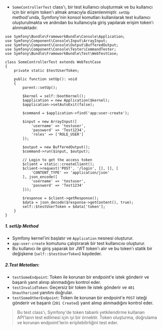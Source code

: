 + `SomeControllerTest` class'ı, bir test kullanıcı oluşturmak ve bu kullanıcı için bir erişim token'ı almak amacıyla düzenlenmiştir. `setUp` method'unda, Symfony'nin konsol komutları kullanılarak test kullanıcı oluşturulmakta ve ardından bu kullanıcıyla giriş yapılarak erişim token'ı alınmaktadır.
~~~~~~~
use Symfony\Bundle\FrameworkBundle\Console\Application;
use Symfony\Component\Console\Input\ArrayInput;
use Symfony\Component\Console\Output\BufferedOutput;
use Symfony\Component\Console\Tester\CommandTester;
use Symfony\Bundle\FrameworkBundle\Test\WebTestCase;

class SomeControllerTest extends WebTestCase
{
    private static $testUserToken;

    public function setUp(): void
    {
        parent::setUp();

        $kernel = self::bootKernel();
        $application = new Application($kernel);
        $application->setAutoExit(false);

        $command = $application->find('app:user-create');

        $input = new ArrayInput([
            'username' => 'testuser',
            'password' => 'Test1234',
            'roles' => ['ROLE_USER']
        ]);

        $output = new BufferedOutput();
        $command->run($input, $output);

        // Login to get the access token
        $client = static::createClient();
        $client->request('POST', '/login', [], [], [
            'CONTENT_TYPE' => 'application/json'
        ], json_encode([
            'username' => 'testuser',
            'password' => 'Test1234'
        ]));

        $response = $client->getResponse();
        $data = json_decode($response->getContent(), true);
        self::$testUserToken = $data['token'];
    }
}
~~~~~~~

##### 1. setUp Method
+ Symfony kernel'ini başlatır ve `Application` nesnesi oluşturur.
+ `app:user-create` komutunu çalıştırarak bir test kullanıcısı oluşturur.
+ Bu kullanıcı ile giriş yaparak bir JWT token'ı alır ve bu token'ı statik bir değişkene (`self::$testUserToken`) kaydeder.

##### 2.Test Metotları:
+ `testSomeEndpoint`: Token ile korunan bir endpoint'e istek gönderir ve başarılı yanıt alınıp alınmadığını kontrol eder.
+ `testInvalidToken`: Geçersiz bir token ile istek gönderir ve `401 Unauthorized` yanıtını doğrular.
+ `testSomeOtherEndpoint`: Token ile korunan bir endpoint'e `POST` isteği gönderir ve başarılı (`201 Created`) yanıt alınıp alınmadığını kontrol eder.

> Bu test class'ı, Symfony'de token tabanlı yetkilendirme kullanan API'ların test edilmesi için iyi bir örnektir. Token oluşturma, doğrulama ve korunan endpoint'lerin erişilebilirliğini test eder.
